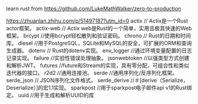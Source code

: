 learn rust from https://github.com/LukeMathWalker/zero-to-production


https://zhuanlan.zhihu.com/p/51497187?utm_id=0
actix // Actix是一个Rust actor框架。
actix-web // Actix web是Rust的一个简单，实用且极其快速的Web框架。
brcypt //使用bcrypt轻松散列和验证密码。
chrono // Rust的日期和时间库。
diesel //用于PostgreSQL，SQLite和MySQL的安全，可扩展的ORM和查询生成器。
dotenv // Rust的dotenv实现。
env_logger //通过环境变量配置的日志记录实现。
failure //实验性错误处理抽象。
jsonwebtoken //以强类型方式创建和解析JWT。
futures //future和Stream的实现，具有零分配，可组合性和类似迭代器的接口。
r2d2 //通用连接池。
serde //通用序列化/反序列化框架。
serde_json // JSON序列化文件格式。
serde_derive //＃[derive（Serialize，Deserialize）]的宏1.1实现。
sparkpost //用于sparkpost电子邮件api v1的Rust绑定。
uuid //用于生成和解析UUID的库